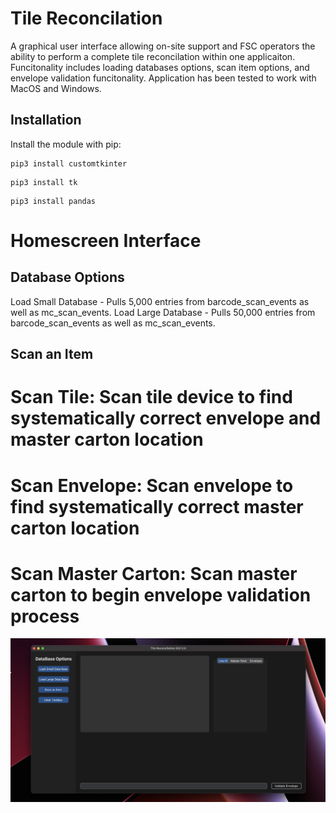 # Tile Reconcilation
A graphical user interface allowing on-site support and FSC operators the ability to perform a complete tile reconcilation within one applicaiton.
Funcitonality includes loading databases options, scan item options, and envelope validation funcitonality. Application has been tested to work with MacOS and Windows.


## Installation
Install the module with pip:
```
pip3 install customtkinter
```
```
pip3 install tk
```
```
pip3 install pandas
```
# Homescreen Interface

## Database Options
Load Small Database - Pulls 5,000 entries from barcode_scan_events as well as mc_scan_events.
Load Large Database - Pulls 50,000 entries from barcode_scan_events as well as mc_scan_events.

## Scan an Item
# Scan Tile: Scan tile device to find systematically correct envelope and master carton location
# Scan Envelope: Scan envelope to find systematically correct master carton location
# Scan Master Carton: Scan master carton to begin envelope validation process
<img src="app_imgs/homescreen.png" width="1100"/>
